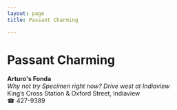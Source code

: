```yaml
---
layout: page 
title: Passant Charming

---
```



# Passant Charming


 **Arturo's Fonda**  
_Why not try Specimen right now? 
Drive west at Indiaview_  
King’s Cross Station & Oxford Street, Indiaview  
☎ 427-9389

